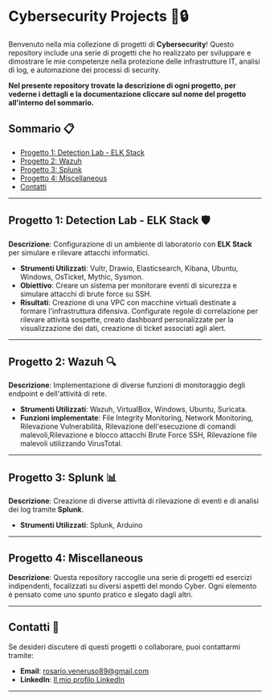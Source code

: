 # Cybersecurity Projects 🚨🔒

Benvenuto nella mia collezione di progetti di **Cybersecurity**! Questo repository include una serie di progetti che ho realizzato per sviluppare e dimostrare le mie competenze nella protezione delle infrastrutture IT, analisi di log, e automazione dei processi di security.


**Nel presente repository trovate la descrizione di ogni progetto, per vederne i dettagli e la documentazione cliccare sul nome del progetto all'interno del sommario.**



## Sommario 📋
- [Progetto 1: Detection Lab - ELK Stack](https://github.com/RosarioVeneruso/Detection-lab/tree/main)
- [Progetto 2: Wazuh](https://github.com/RosarioVeneruso/Wazuh/tree/main)
- [Progetto 3: Splunk](https://github.com/RosarioVeneruso/Splunk/tree/main)
- [Progetto 4: Miscellaneous](https://github.com/RosarioVeneruso/Splunk/tree/main)
- [Contatti](#contatti-)

---

## Progetto 1: Detection Lab - ELK Stack 🛡️
**Descrizione**: Configurazione di un ambiente di laboratorio con **ELK Stack** per simulare e rilevare attacchi informatici.
- **Strumenti Utilizzati**: Vultr, Drawio, Elasticsearch, Kibana, Ubuntu, Windows, OsTicket, Mythic, Sysmon.
- **Obiettivo**: Creare un sistema per monitorare eventi di sicurezza e simulare attacchi di brute force su SSH.
- **Risultati**: Creazione di una VPC con macchine virtuali destinate a formare l'infrastruttura difensiva. Configurate regole di correlazione per rilevare attività sospette, creato dashboard personalizzate per la visualizzazione dei dati, creazione di ticket associati agli alert.

---

## Progetto 2: Wazuh 🔍
**Descrizione**: Implementazione di diverse funzioni di monitoraggio degli endpoint e dell'attività di rete.
- **Strumenti Utilizzati**: Wazuh, VirtualBox, Windows, Ubuntu, Suricata.
- **Funzioni implementate**: File Integrity Monitoring, Network Monitoring, Rilevazione Vulnerabilità, Rilevazione dell'esecuzione di comandi malevoli,Rilevazione e blocco attacchi Brute Force SSH, Rilevazione file malevoli utilizzando VirusTotal.


---

## Progetto 3: Splunk 📊
**Descrizione**: Creazione di diverse attività di rilevazione di eventi e di analisi dei log tramite **Splunk**.
- **Strumenti Utilizzati**: Splunk, Arduino

---

## Progetto 4: Miscellaneous
**Descrizione**: Questa repository raccoglie una serie di progetti ed esercizi indipendenti, focalizzati su diversi aspetti del mondo Cyber. Ogni elemento è pensato come uno spunto pratico e slegato dagli altri.

---


## Contatti 📧
Se desideri discutere di questi progetti o collaborare, puoi contattarmi tramite:
- **Email**: rosario.veneruso89@gmail.com
- **LinkedIn**: [Il mio profilo LinkedIn](linkedin.com/in/rosario-veneruso-cybersecurityanalist)

---

